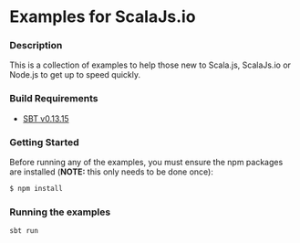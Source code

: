 Examples for ScalaJs.io
================================

### Description

This is a collection of examples to help those new to Scala.js, ScalaJs.io or Node.js to get up to speed quickly.

<a name="build_requirements"></a>
### Build Requirements

* [SBT v0.13.15](http://www.scala-sbt.org/download.html)

### Getting Started

Before running any of the examples, you must ensure the npm packages are installed 
(**NOTE:** this only needs to be done once):

```bash
$ npm install
```

### Running the examples

```bash
sbt run
```